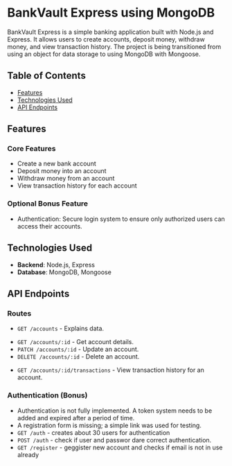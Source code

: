 # BankVault Express using MongoDB

BankVault Express is a simple banking application built with Node.js and Express. It allows users to create accounts, deposit money, withdraw money, and view transaction history. The project is being transitioned from using an object for data storage to using MongoDB with Mongoose.

## Table of Contents
- [Features](#features)
- [Technologies Used](#technologies-used)
- [API Endpoints](#api-endpoints)

## Features

### Core Features
- Create a new bank account
- Deposit money into an account
- Withdraw money from an account
- View transaction history for each account

### Optional Bonus Feature
- Authentication: Secure login system to ensure only authorized users can access their accounts.

## Technologies Used
- **Backend**: Node.js, Express
- **Database**: MongoDB, Mongoose

## API Endpoints

### Routes
- `GET /accounts` - Explains data.
<!-- - `POST /accounts` - Create a new account. -->
<!-- - `GET /transactions` - View all transaction history. -->
- `GET /accounts/:id` - Get account details.
- `PATCH /accounts/:id` - Update an account.
- `DELETE /accounts/:id` - Delete an account.
<!-- - `POST /accounts/:id/deposit` - Deposit money into an account.
- `POST /accounts/:id/withdraw` - Withdraw money from an account. -->
- `GET /accounts/:id/transactions` - View transaction history for an account.
<!-- - `GET /accounts/:id/transactions/:transactionId` - View a specific transaction detail.
- `DELETE /accounts/:id/transactions/:transactionId` - Delete a specific transaction. -->

### Authentication (Bonus)
- Authentication is not fully implemented. A token system needs to be added and expired after a period of time.
- A registration form is missing; a simple link was used for testing.
- `GET /auth` - creates about 30 users for authentication
- `POST /auth` - check if user and passwor dare correct authentication.
- `GET /register` - geggister new account and checks if email is not in use already


